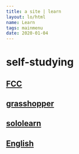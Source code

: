 ```yaml
---
title: a site | learn
layout: lo/html
name: Learn
tags: mainmenu
date: 2020-01-04
---
```



# self-studying

## <a href="fcc">FCC</a>

## <a href="grasshopper">grasshopper</a>

## <a href="sololearn">sololearn</a>

## <a href="english">English</a>
